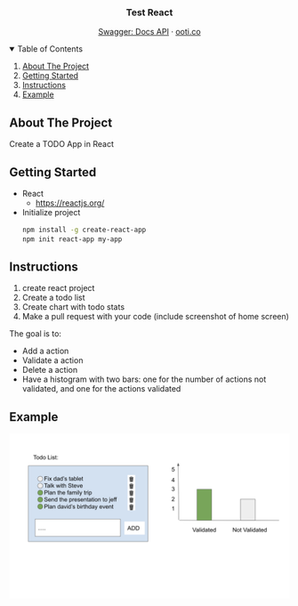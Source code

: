<p align="center">

  <h3 align="center">Test React</h3>

  <p align="center">
    <a href="https://app.ooti.co/api/v1/docs/">Swagger: Docs API</a>
    ·
    <a href="https://ooti.co/">ooti.co</a>
  </p>
</p>


<!-- TABLE OF CONTENTS -->
<details open="open">
  <summary>Table of Contents</summary>
  <ol>
    <li>
      <a href="#about-the-project">About The Project</a>
    </li>
    <li>
      <a href="#getting-started">Getting Started</a>
    </li>
    <li>
      <a href="#instructions">Instructions</a>
    </li>
    <li>
      <a href="#example">Example</a>
    </li>
  </ol>
</details>



<!-- ABOUT THE PROJECT -->
## About The Project

Create a TODO App in React


<!-- GETTING STARTED -->
## Getting Started

* React
  - https://reactjs.org/
* Initialize project
   ```sh
   npm install -g create-react-app
   npm init react-app my-app
   ```

<!-- Instructions -->
## Instructions
1) create react project
2) Create a todo list
3) Create chart with todo stats
4) Make a pull request with your code (include screenshot of home screen)

The goal is to:

* Add a action
* Validate a action
* Delete a action
* Have a histogram with two bars: one for the number of actions not validated, and one for the actions validated

## Example

<img src="example.png" alt="Logo" width="580" >

